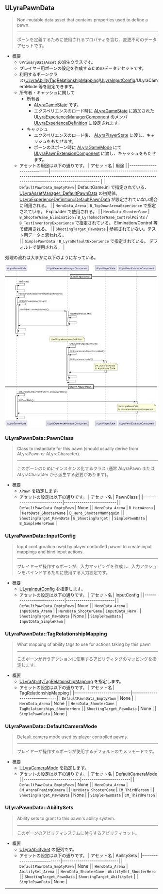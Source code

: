 ## ULyraPawnData

> Non-mutable data asset that contains properties used to define a pawn.  
> 
> ----
> ポーンを定義するために使用されるプロパティを含む、変更不可のデータアセットです。  

* 概要
	* `UPrimaryDataAsset` の派生クラスです。
	* プレイヤー用ポーンの設定を作成するためのデータアセットです。
	* 利用するポーンクラス/[ULyraAbilityTagRelationshipMapping]/[ULyraInputConfig]/ULyraCameraMode 等を設定できます。
	* 所有者・キャッシュに関して
		* 所有者
			* [ALyraGameState] です。
			* エクスペリエンスのロード時に [ALyraGameState] に追加された [ULyraExperienceManagerComponent] のメンバ [ULyraExperienceDefinition] に設定されます。
		* キャッシュ
			* エクスペリエンスのロード後、 [ALyraPlayerState] に渡し、キャッシュをもたせます。
			* ポーンのスポーン時に [ALyraGameMode] にて [ULyraPawnExtensionComponent] に渡し、キャッシュをもたせます。
	* アセットの用途は以下の通りです。
		| アセット名                  | 用途                                                                                                                                                                  |
		|-----------------------------|---------------------------------------------------------------------------------------------------------------------------------------------------------------------- |
		| `DefaultPawnData_EmptyPawn` | DefaultGame.ini で指定されている、 [ULyraAssetManager::DefaultPawnData] の初期値。 [ULyraExperienceDefinition::DefaultPawnData] が設定されていない場合に利用される。  |
		| `HeroData_Arena`            | `B_TopDownArenaExperience` で指定されている。 Exploader で使用される。                                                                                                |
		| `HeroData_ShooterGame`      | `B_ShooterGame_Elimination` / `B_LyraShooterGame_ControlPoints` / `B_TestInventoryExperience`  で指定されている。 Elimination/Control 等で使用される。                |
		| `ShootingTarget_PawnData`   | 参照されていない。テスト用データと思われる。　　　　　　　　　　　　　　　　　　　　　　　　　　　　　　　　　　　　　　　　　　                                      |
		| `SimplePawnData`            | `B_LyraDefaultExperience` で指定されている。 デフォルトで使用される。                                                                                                 |

処理の流れは大まかに以下のようになっている。

![ULyraPawnData_Lifetime]


### ULyraPawnData::PawnClass

> Class to instantiate for this pawn (should usually derive from ALyraPawn or ALyraCharacter).  
> 
> ----
> このポーンのためにインスタンス化するクラス (通常 ALyraPawn または ALyraCharacter から派生する必要があります)。  

* 概要
	* `APawn` を指定します。
	* アセットの設定は以下の通りです。
		| アセット名                  | PawnClass                 |
		|-----------------------------|---------------------------|
		| `DefaultPawnData_EmptyPawn` | None                      |
		| `HeroData_Arena`            | `B_HeroArena`             |
		| `HeroData_ShooterGame`      | `B_Hero_ShooterMannequin` |
		| `ShootingTarget_PawnData`   | `B_ShootingTarget`        |
		| `SimplePawnData`            | `B_SimpleHeroPawn`        |

### ULyraPawnData::InputConfig

> Input configuration used by player controlled pawns to create input mappings and bind input actions.  
> 
> ----
> プレイヤーが操作するポーンが、入力マッピングを作成し、入力アクションをバインドするために使用する入力設定です。  

* 概要
	* [ULyraInputConfig] を指定します。
	* アセットの設定は以下の通りです。
		| アセット名                  | InputConfig             |
		|-----------------------------|-------------------------|
		| `DefaultPawnData_EmptyPawn` | None                    |
		| `HeroData_Arena`            | `InputData_Arena`       |
		| `HeroData_ShooterGame`      | `InputData_Hero`        |
		| `ShootingTarget_PawnData`   | None                    |
		| `SimplePawnData`            | `InputData_SimplePawn`  |

### ULyraPawnData::TagRelationshipMapping

> What mapping of ability tags to use for actions taking by this pawn  
> 
> ----
> このポーンが行うアクションに使用するアビリティタグのマッピングを指定します。  

* 概要
	* [ULyraAbilityTagRelationshipMapping] を指定します。
	* アセットの設定は以下の通りです。
		| アセット名                  | TagRelationshipMapping         |
		|-----------------------------|--------------------------------|
		| `DefaultPawnData_EmptyPawn` | None                           |
		| `HeroData_Arena`            | None                           |
		| `HeroData_ShooterGame`      | `TagRelationships_ShooterHero` |
		| `ShootingTarget_PawnData`   | None                           |
		| `SimplePawnData`            | None                           |

### ULyraPawnData::DefaultCameraMode

> Default camera mode used by player controlled pawns.  
> 
> ----
> プレイヤーが操作するポーンが使用するデフォルトのカメラモードです。  

* 概要
	* [ULyraCameraMode] を指定します。
	* アセットの設定は以下の通りです。
		| アセット名                  | DefaultCameraMode       |
		|-----------------------------|-------------------------|
		| `DefaultPawnData_EmptyPawn` | None                    |
		| `HeroData_Arena`            | `CM_ArenaFramingCamera` |
		| `HeroData_ShooterGame`      | `CM_ThirdPerson`        |
		| `ShootingTarget_PawnData`   | None                    |
		| `SimplePawnData`            | `CM_ThirdPerson`        |

### ULyraPawnData::AbilitySets

> Ability sets to grant to this pawn's ability system.  
> 
> ----
> このポーンのアビリティシステムに付与するアビリティセット。

* 概要
	* [ULyraAbilitySet] の配列です。
	* アセットの設定は以下の通りです。
		| アセット名                  | AbilitySets                 |
		|-----------------------------|-----------------------------|
		| `DefaultPawnData_EmptyPawn` | None                        |
		| `HeroData_Arena`            | `AbilitySet_Arena`          |
		| `HeroData_ShooterGame`      | `AbilitySet_ShooterHero`    |
		| `ShootingTarget_PawnData`   | `ShootingTarget_AbilitySet` |
		| `SimplePawnData`            | None                        |



----
<!--- 自前の画像へのリンク --->
[ULyraPawnData_Lifetime]: ../../../images/ULyraPawnData_Lifetime.png


<!--- ページ内のリンク --->

<!--- 自前の画像へのリンク --->

<!--- generated --->
[ULyraAssetManager::DefaultPawnData]: ../../Lyra/AssetManager/ULyraAssetManager.md#ulyraassetmanagerdefaultpawndata
[ULyraCameraMode]: ../../Lyra/Etc/ULyraCameraMode.md#ulyracameramode
[ULyraExperienceDefinition]: ../../Lyra/Experience/ULyraExperienceDefinition.md#ulyraexperiencedefinition
[ULyraExperienceDefinition::DefaultPawnData]: ../../Lyra/Experience/ULyraExperienceDefinition.md#ulyraexperiencedefinitiondefaultpawndata
[ULyraExperienceManagerComponent]: ../../Lyra/Experience/ULyraExperienceManagerComponent.md#ulyraexperiencemanagercomponent
[ULyraAbilitySet]: ../../Lyra/GameplayAbility/ULyraAbilitySet.md#ulyraabilityset
[ULyraAbilityTagRelationshipMapping]: ../../Lyra/GameplayAbility/ULyraAbilityTagRelationshipMapping.md#ulyraabilitytagrelationshipmapping
[ULyraPawnExtensionComponent]: ../../Lyra/GameplayAbility/ULyraPawnExtensionComponent.md#ulyrapawnextensioncomponent
[ALyraGameMode]: ../../Lyra/GameplayFramework/ALyraGameMode.md#alyragamemode
[ALyraGameState]: ../../Lyra/GameplayFramework/ALyraGameState.md#alyragamestate
[ALyraPlayerState]: ../../Lyra/GameplayFramework/ALyraPlayerState.md#alyraplayerstate
[ULyraInputConfig]: ../../Lyra/Input/ULyraInputConfig.md#ulyrainputconfig
